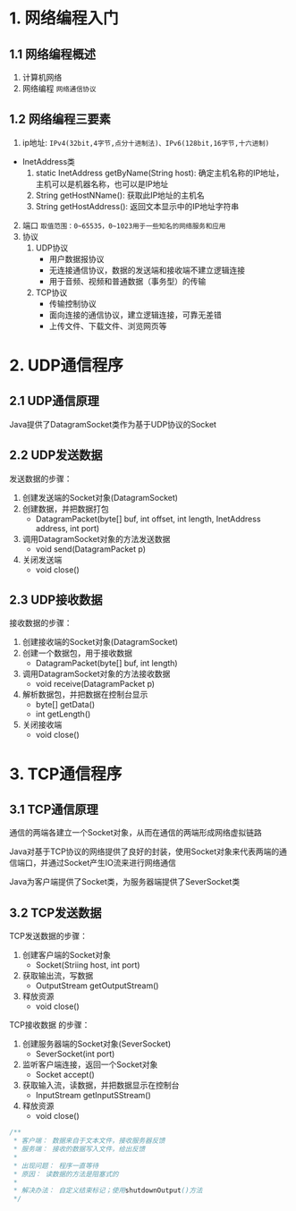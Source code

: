 # 1. 网络编程入门

## 1.1 网络编程概述
1. 计算机网络
2. 网络编程   ``网络通信协议``

## 1.2 网络编程三要素
1. ip地址:  ``IPv4(32bit,4字节,点分十进制法)、IPv6(128bit,16字节,十六进制)``
* InetAddress类
  1. static InetAddress getByName(String host): 确定主机名称的IP地址，主机可以是机器名称，也可以是IP地址
  2. String getHostNName(): 获取此IP地址的主机名
  3. String getHostAddress(): 返回文本显示中的IP地址字符串
2. 端口   ``取值范围：0~65535，0~1023用于一些知名的网络服务和应用``
3. 协议 
   1. UDP协议
      * 用户数据报协议
      * 无连接通信协议，数据的发送端和接收端不建立逻辑连接
      * 用于音频、视频和普通数据（事务型）的传输
   2. TCP协议
      * 传输控制协议
      * 面向连接的通信协议，建立逻辑连接，可靠无差错
      * 上传文件、下载文件、浏览网页等

# 2. UDP通信程序

## 2.1 UDP通信原理
Java提供了DatagramSocket类作为基于UDP协议的Socket

## 2.2 UDP发送数据
发送数据的步骤：
1. 创建发送端的Socket对象(DatagramSocket)
2. 创建数据，并把数据打包
    * DatagramPacket(byte[] buf, int offset, int length, InetAddress address, int port)
3. 调用DatagramSocket对象的方法发送数据
    * void send(DatagramPacket p)
4. 关闭发送端
    * void close()

## 2.3 UDP接收数据
接收数据的步骤：
1. 创建接收端的Socket对象(DatagramSocket)
2. 创建一个数据包，用于接收数据
    * DatagramPacket(byte[] buf, int length)
3. 调用DatagramSocket对象的方法接收数据
    * void receive(DatagramPacket p)
4. 解析数据包，并把数据在控制台显示
    * byte[] getData()
    * int getLength()
5. 关闭接收端
    * void close()

# 3. TCP通信程序
## 3.1 TCP通信原理
通信的两端各建立一个Socket对象，从而在通信的两端形成网络虚拟链路

Java对基于TCP协议的网络提供了良好的封装，使用Socket对象来代表两端的通信端口，并通过Socket产生IO流来进行网络通信

Java为客户端提供了Socket类，为服务器端提供了SeverSocket类

## 3.2 TCP发送数据
TCP发送数据的步骤：
1. 创建客户端的Socket对象
   * Socket(Striing host, int port)
2. 获取输出流，写数据
   * OutputStream  getOutputStream()
3. 释放资源
   * void close()

TCP接收数据 的步骤：
1. 创建服务器端的Socket对象(SeverSocket)
   * SeverSocket(int port)
2. 监听客户端连接，返回一个Socket对象
   * Socket accept()
3. 获取输入流，读数据，并把数据显示在控制台
   * InputStream getInputSStream()
4. 释放资源
   * void close()
```java
/**
 * 客户端： 数据来自于文本文件，接收服务器反馈
 * 服务端： 接收的数据写入文件，给出反馈
 * 
 * 出现问题： 程序一直等待
 * 原因： 读数据的方法是阻塞式的
 * 
 * 解决办法： 自定义结束标记；使用shutdownOutput()方法
 */
```